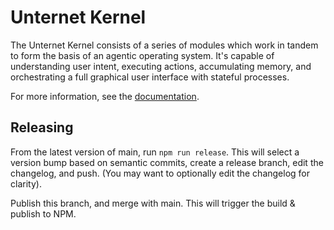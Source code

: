 # Unternet Kernel

The Unternet Kernel consists of a series of modules which work in tandem to form the basis of an agentic operating system. It's capable of understanding user intent, executing actions, accumulating memory, and orchestrating a full graphical user interface with stateful processes.

For more information, see the [documentation](docs/introduction.md).

## Releasing

From the latest version of main, run `npm run release`. This will select a version bump based on semantic commits, create a release branch, edit the changelog, and push. (You may want to optionally edit the changelog for clarity).

Publish this branch, and merge with main. This will trigger the build & publish to NPM.